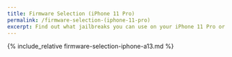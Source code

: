 ```yaml
---
title: Firmware Selection (iPhone 11 Pro)
permalink: /firmware-selection-(iphone-11-pro)
excerpt: Find out what jailbreaks you can use on your iPhone 11 Pro or iPhone 11 Pro Max
---
```


{% include_relative firmware-selection-iphone-a13.md %}
